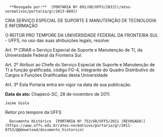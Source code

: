       **Revogada por:**  [PORTARIA Nº 691/GR/UFFS/2013](/atos-normativos/portaria/gr/2013-0691) 

   CRIA SERVIÇO ESPECIAL DE SUPORTE E MANUTENÇÃO DE TECNOLOGIA E INFORMAÇÃO  

O REITOR PRO TEMPORE DA UNIVERSIDADE FEDERAL DA FRONTEIRA SUL - UFFS, no uso das suas atribuições legais, resolve:

 Art. 1º CRIAR o Serviço Especial de Suporte e Manutenção de TI, da Universidade Federal da Fronteira Sul.

 Art. 2º Atribuir ao Chefe do Serviço Especial de Suporte e Manutenção de TI a função gratificada, código FG-4, integrante do Quadro Distributivo de Cargos e Funções Gratificadas desta Universidade

 Art. 3º Esta Portaria entra em vigor na data de sua publicação.

   **Data do ato:** Chapecó-SC, 28 de novembro de 2011.   
 

    Jaime Giolo   
 Reitor pro tempore da UFFS 

      Documento Histórico  [PORTARIA Nº 753/GR/UFFS/2011 (REVOGADA)](https://www.uffs.edu.br/atos-normativos/portaria/gr/2011-0753/@@download/documento_historico)     
      